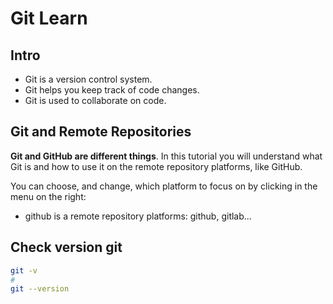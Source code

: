 # Git Learn
## Intro
- Git is a version control system.
- Git helps you keep track of code changes.
- Git is used to collaborate on code.

## Git and Remote Repositories
__Git and GitHub are different things__.
In this tutorial you will understand what Git is and how to use it on the remote repository platforms, like GitHub.

You can choose, and change, which platform to focus on by clicking in the menu on the right:
- github is a remote repository platforms: github, gitlab...


## Check version git
```bash
git -v
#
git --version
```

